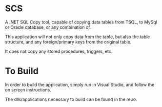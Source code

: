 SCS
===

A .NET SQL Copy tool, capable of copying data tables from TSQL, to MySql or Oracle database, or any combination of.

This application will not only copy data from the table, but also the table structure, and any foreign/primary keys from the original table.

It does not copy any stored procedures, triggers, etc.

To Build
========

In order to build the application, simply run in Visual Studio, and follow the on screen instructions.

The dlls/applications necessary to build can be found in the repo.
